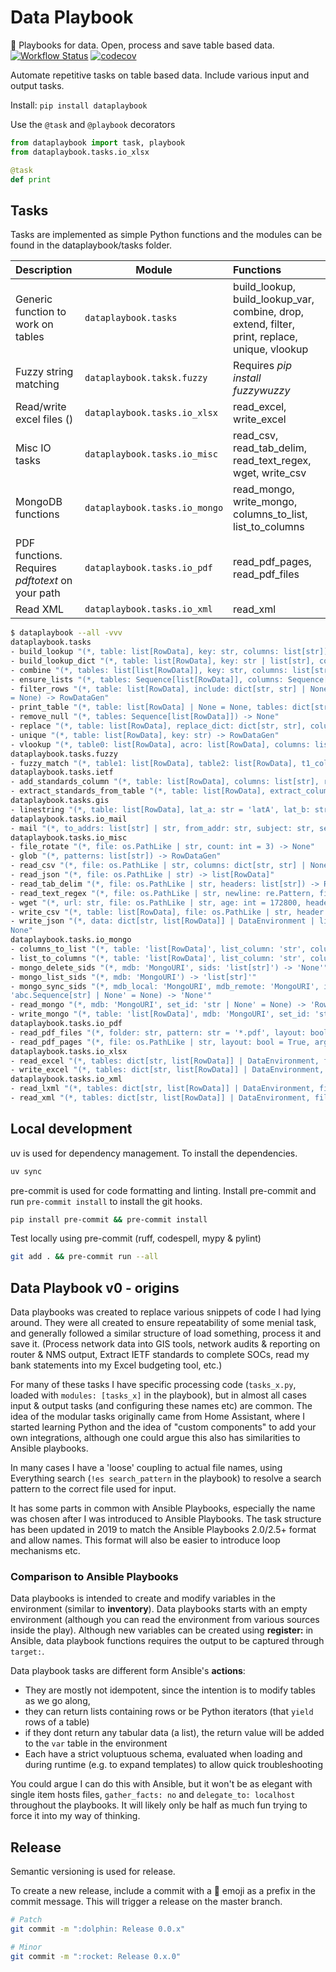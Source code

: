 # Data Playbook

:book: Playbooks for data. Open, process and save table based data.
[![Workflow Status](https://github.com/kellerza/data-playbook/actions/workflows/main.yml/badge.svg?branch=master)](https://github.com/kellerza/data-playbook/actions)
[![codecov](https://codecov.io/gh/kellerza/data-playbook/branch/master/graph/badge.svg)](https://codecov.io/gh/kellerza/data-playbook)

Automate repetitive tasks on table based data. Include various input and output tasks.

Install: `pip install dataplaybook`

Use the `@task` and `@playbook` decorators

```python
from dataplaybook import task, playbook
from dataplaybook.tasks.io_xlsx

@task
def print
```

## Tasks

Tasks are implemented as simple Python functions and the modules can be found in the dataplaybook/tasks folder.

| Description                                      | Module                        | Functions                                                                                      |
|:-------------------------------------------------|-------------------------------|:-----------------------------------------------------------------------------------------------|
| Generic function to work on tables               | `dataplaybook.tasks`          | build_lookup, build_lookup_var, combine, drop, extend, filter, print, replace, unique, vlookup |
| Fuzzy string matching                            | `dataplaybook.taksk.fuzzy`    | Requires _pip install fuzzywuzzy_                                                              |
| Read/write excel files ()                        | `dataplaybook.tasks.io_xlsx`  | read_excel, write_excel                                                                        |
| Misc IO tasks                                    | `dataplaybook.tasks.io_misc`  | read_csv, read_tab_delim, read_text_regex, wget, write_csv                                     |
| MongoDB functions                                | `dataplaybook.tasks.io_mongo` | read_mongo, write_mongo, columns_to_list, list_to_columns                                      |
| PDF functions. Requires _pdftotext_ on your path | `dataplaybook.tasks.io_pdf`   | read_pdf_pages, read_pdf_files                                                                 |
| Read XML                                         | `dataplaybook.tasks.io_xml`   | read_xml                                                                                       |

```bash
$ dataplaybook --all -vvv
dataplaybook.tasks
- build_lookup "(*, table: list[RowData], key: str, columns: list[str]) -> RowDataGen"
- build_lookup_dict "(*, table: list[RowData], key: str | list[str], columns: list[str] | None = None) -> dict[str | tuple, Any]"
- combine "(*, tables: list[list[RowData]], key: str, columns: list[str], value: Union[Literal[True], str] = True) -> list[RowData]"
- ensure_lists "(*, tables: Sequence[list[RowData]], columns: Sequence[str]) -> None"
- filter_rows "(*, table: list[RowData], include: dict[str, str] | None = None, exclude: dict[str, str | list[str] | re.Pattern] | None
= None) -> RowDataGen"
- print_table "(*, table: list[RowData] | None = None, tables: dict[str, list[RowData]] | DataEnvironment | None = None) -> None"
- remove_null "(*, tables: Sequence[list[RowData]]) -> None"
- replace "(*, table: list[RowData], replace_dict: dict[str, str], columns: list[str]) -> None"
- unique "(*, table: list[RowData], key: str) -> RowDataGen"
- vlookup "(*, table0: list[RowData], acro: list[RowData], columns: list[str]) -> None"
dataplaybook.tasks.fuzzy
- fuzzy_match "(*, table1: list[RowData], table2: list[RowData], t1_column: str, t2_column: str, t1_target_column: str) -> None"
dataplaybook.tasks.ietf
- add_standards_column "(*, table: list[RowData], columns: list[str], rfc_col: str) -> None"
- extract_standards_from_table "(*, table: list[RowData], extract_columns: list[str], include_columns: list[str] | None = None, name: str = '', line_offset: int = 1) -> RowDataGen"
dataplaybook.tasks.gis
- linestring "(*, table: list[RowData], lat_a: str = 'latA', lat_b: str = 'latB', lon_a: str = 'lonA', lon_b: str = 'lonB', linestring_column: str = 'linestring', error: str = '22 -22') -> list[RowData]"
dataplaybook.tasks.io_mail
- mail "(*, to_addrs: list[str] | str, from_addr: str, subject: str, server: str, files: list[str] | None = None, priority: int = 4, body: str | None = '', html: str | None = '', cc_addrs: list[str] | None = None, bcc_addrs: list[str] | None = None) -> None"
dataplaybook.tasks.io_misc
- file_rotate "(*, file: os.PathLike | str, count: int = 3) -> None"
- glob "(*, patterns: list[str]) -> RowDataGen"
- read_csv "(*, file: os.PathLike | str, columns: dict[str, str] | None = None) -> RowDataGen"
- read_json "(*, file: os.PathLike | str) -> list[RowData]"
- read_tab_delim "(*, file: os.PathLike | str, headers: list[str]) -> RowDataGen"
- read_text_regex "(*, file: os.PathLike | str, newline: re.Pattern, fields: re.Pattern | None) -> RowDataGen"
- wget "(*, url: str, file: os.PathLike | str, age: int = 172800, headers: dict[str, str] | None = None) -> None"
- write_csv "(*, table: list[RowData], file: os.PathLike | str, header: list[str] | None = None) -> None"
- write_json "(*, data: dict[str, list[RowData]] | DataEnvironment | list[RowData], file: os.PathLike | str, only_var: bool = False) ->
None"
dataplaybook.tasks.io_mongo
- columns_to_list "(*, table: 'list[RowData]', list_column: 'str', columns: 'list[str]') -> 'None'"
- list_to_columns "(*, table: 'list[RowData]', list_column: 'str', columns: 'list[str]') -> 'None'"
- mongo_delete_sids "(*, mdb: 'MongoURI', sids: 'list[str]') -> 'None'"
- mongo_list_sids "(*, mdb: 'MongoURI') -> 'list[str]'"
- mongo_sync_sids "(*, mdb_local: 'MongoURI', mdb_remote: 'MongoURI', ignore_remote: 'abc.Sequence[str] | None' = None, only_sync_sids:
'abc.Sequence[str] | None' = None) -> 'None'"
- read_mongo "(*, mdb: 'MongoURI', set_id: 'str | None' = None) -> 'RowDataGen'"
- write_mongo "(*, table: 'list[RowData]', mdb: 'MongoURI', set_id: 'str | None' = None, force: 'bool' = False) -> 'None'"
dataplaybook.tasks.io_pdf
- read_pdf_files "(*, folder: str, pattern: str = '*.pdf', layout: bool = True, args: list[str] | None = None) -> RowDataGen"
- read_pdf_pages "(*, file: os.PathLike | str, layout: bool = True, args: list[str] | None = None) -> RowDataGen"
dataplaybook.tasks.io_xlsx
- read_excel "(*, tables: dict[str, list[RowData]] | DataEnvironment, file: os.PathLike | str, sheets: list[dataplaybook.tasks.io_xlsx.Sheet] | None = None) -> list[str]"
- write_excel "(*, tables: dict[str, list[RowData]] | DataEnvironment, file: os.PathLike | str, include: list[str] | None = None, sheets: list[dataplaybook.tasks.io_xlsx.Sheet] | None = None, ensure_string: bool = False) -> None"
dataplaybook.tasks.io_xml
- read_lxml "(*, tables: dict[str, list[RowData]] | DataEnvironment, file: str, targets: list[str]) -> None"
- read_xml "(*, tables: dict[str, list[RowData]] | DataEnvironment, file: str, targets: list[str]) -> None"
```

## Local development

uv is used for dependency management. To install the dependencies.

```bash
uv sync
```

pre-commit is used for code formatting and linting. Install pre-commit and run `pre-commit install` to install the git hooks.

```bash
pip install pre-commit && pre-commit install
```

Test locally using pre-commit (ruff, codespell, mypy & pylint)

```bash
git add . && pre-commit run --all
```

## Data Playbook v0 - origins

Data playbooks was created to replace various snippets of code I had lying around. They were all created to ensure repeatability of some menial task, and generally followed a similar structure of load something, process it and save it. (Process network data into GIS tools, network audits & reporting on router & NMS output, Extract IETF standards to complete SOCs, read my bank statements into my Excel budgeting tool, etc.)

For many of these tasks I have specific processing code (`tasks_x.py`, loaded with `modules: [tasks_x]` in the playbook), but in almost all cases input & output tasks (and configuring these names etc) are common. The idea of the modular tasks originally came from Home Assistant, where I started learning Python and the idea of "custom components" to add your own integrations, although one could argue this also has similarities to Ansible playbooks.

In many cases I have a 'loose' coupling to actual file names, using Everything search (`!es search_pattern` in the playbook) to resolve a search pattern to the correct file used for input.

It has some parts in common with Ansible Playbooks, especially the name was chosen after I was introduced to Ansible Playbooks. The task structure has been updated in 2019 to match the Ansible Playbooks 2.0/2.5+ format and allow names. This format will also be easier to introduce loop mechanisms etc.

### Comparison to Ansible Playbooks

Data playbooks is intended to create and modify variables in the environment (similar to **inventory**). Data playbooks starts with an empty environment (although you can read the environment from various sources inside the play).
Although new variables can be created using **register:** in Ansible, data playbook functions requires the output to be captured through `target:`.

Data playbook tasks are different form Ansible's **actions**:

- They are mostly not idempotent, since the intention is to modify tables as we go along,
- they can return lists containing rows or be Python iterators (that `yield` rows of a table)
- if they dont return any tabular data (a list), the return value will be added to the `var` table in the environment
- Each have a strict voluptuous schema, evaluated when loading and during runtime (e.g. to expand templates) to allow quick troubleshooting

You could argue I can do this with Ansible, but it won't be as elegant with single item hosts files, `gather_facts: no` and `delegate_to: localhost` throughout the playbooks. It will likely only be half as much fun trying to force it into my way of thinking.

## Release

Semantic versioning is used for release.

To create a new release, include a commit with a :dolphin: emoji as a prefix in the commit message. This will trigger a release on the master branch.

```bash
# Patch
git commit -m ":dolphin: Release 0.0.x"

# Minor
git commit -m ":rocket: Release 0.x.0"
```

